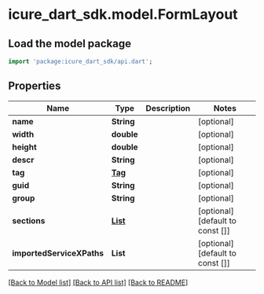 # icure_dart_sdk.model.FormLayout

## Load the model package
```dart
import 'package:icure_dart_sdk/api.dart';
```

## Properties
Name | Type | Description | Notes
------------ | ------------- | ------------- | -------------
**name** | **String** |  | [optional]
**width** | **double** |  | [optional]
**height** | **double** |  | [optional]
**descr** | **String** |  | [optional]
**tag** | [**Tag**](Tag.md) |  | [optional]
**guid** | **String** |  | [optional]
**group** | **String** |  | [optional]
**sections** | [**List<FormSection>**](FormSection.md) |  | [optional] [default to const []]
**importedServiceXPaths** | **List<String>** |  | [optional] [default to const []]

[[Back to Model list]](../README.md#documentation-for-models) [[Back to API list]](../README.md#documentation-for-api-endpoints) [[Back to README]](../README.md)
